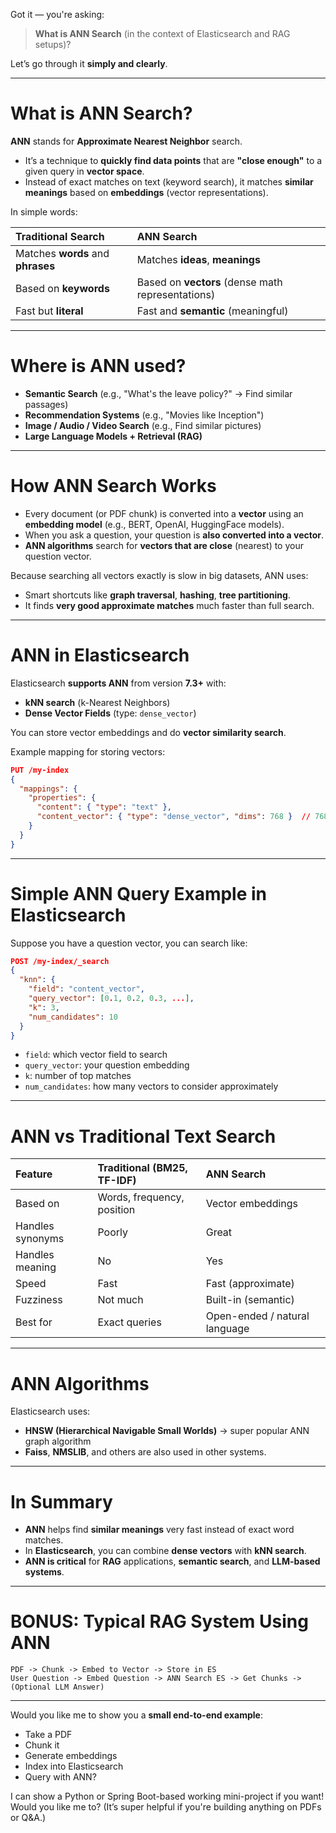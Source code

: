 Got it — you're asking:

> **What is ANN Search** (in the context of Elasticsearch and RAG setups)?

Let’s go through it **simply and clearly**.

---

# **What is ANN Search?**

**ANN** stands for **Approximate Nearest Neighbor** search.

- It’s a technique to **quickly find data points** that are **"close enough"** to a given query in **vector space**.
- Instead of exact matches on text (keyword search), it matches **similar meanings** based on **embeddings** (vector representations).
  
In simple words:

| Traditional Search | ANN Search |
|:-------------------|:-----------|
| Matches **words** and **phrases** | Matches **ideas**, **meanings** |
| Based on **keywords** | Based on **vectors** (dense math representations) |
| Fast but **literal** | Fast and **semantic** (meaningful) |

---

# **Where is ANN used?**
- **Semantic Search** (e.g., "What's the leave policy?" → Find similar passages)
- **Recommendation Systems** (e.g., "Movies like Inception")
- **Image / Audio / Video Search** (e.g., Find similar pictures)
- **Large Language Models + Retrieval (RAG)**

---

# **How ANN Search Works**

- Every document (or PDF chunk) is converted into a **vector** using an **embedding model** (e.g., BERT, OpenAI, HuggingFace models).
- When you ask a question, your question is **also converted into a vector**.
- **ANN algorithms** search for **vectors that are close** (nearest) to your question vector.

Because searching all vectors exactly is slow in big datasets, ANN uses:
- Smart shortcuts like **graph traversal**, **hashing**, **tree partitioning**.
- It finds **very good approximate matches** much faster than full search.

---

# **ANN in Elasticsearch**

Elasticsearch **supports ANN** from version **7.3+** with:
- **kNN search** (k-Nearest Neighbors)
- **Dense Vector Fields** (type: `dense_vector`)

You can store vector embeddings and do **vector similarity search**.

Example mapping for storing vectors:
```json
PUT /my-index
{
  "mappings": {
    "properties": {
      "content": { "type": "text" },
      "content_vector": { "type": "dense_vector", "dims": 768 }  // 768 dimensions for BERT embeddings
    }
  }
}
```

---

# **Simple ANN Query Example in Elasticsearch**

Suppose you have a question vector, you can search like:

```json
POST /my-index/_search
{
  "knn": {
    "field": "content_vector",
    "query_vector": [0.1, 0.2, 0.3, ...], 
    "k": 3,
    "num_candidates": 10
  }
}
```

- `field`: which vector field to search
- `query_vector`: your question embedding
- `k`: number of top matches
- `num_candidates`: how many vectors to consider approximately

---

# **ANN vs Traditional Text Search**

| Feature | Traditional (BM25, TF-IDF) | ANN Search |
|:--------|:---------------------------|:-----------|
| Based on | Words, frequency, position | Vector embeddings |
| Handles synonyms | Poorly | Great |
| Handles meaning | No | Yes |
| Speed | Fast | Fast (approximate) |
| Fuzziness | Not much | Built-in (semantic) |
| Best for | Exact queries | Open-ended / natural language |

---

# **ANN Algorithms**

Elasticsearch uses:
- **HNSW (Hierarchical Navigable Small Worlds)** → super popular ANN graph algorithm
- **Faiss**, **NMSLIB**, and others are also used in other systems.

---

# **In Summary**

- **ANN** helps find **similar meanings** very fast instead of exact word matches.
- In **Elasticsearch**, you can combine **dense vectors** with **kNN search**.
- **ANN is critical** for **RAG** applications, **semantic search**, and **LLM-based systems**.

---

# **BONUS: Typical RAG System Using ANN**

```
PDF -> Chunk -> Embed to Vector -> Store in ES
User Question -> Embed Question -> ANN Search ES -> Get Chunks -> (Optional LLM Answer)
```

---

Would you like me to show you a **small end-to-end example**:
- Take a PDF
- Chunk it
- Generate embeddings
- Index into Elasticsearch
- Query with ANN?

I can show a Python or Spring Boot-based working mini-project if you want!  
Would you like me to? (It’s super helpful if you're building anything on PDFs or Q&A.)